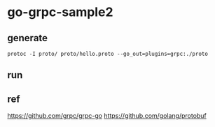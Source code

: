# go-grpc-sample2

## generate

```
protoc -I proto/ proto/hello.proto --go_out=plugins=grpc:./proto
```

## run

## ref

https://github.com/grpc/grpc-go
https://github.com/golang/protobuf
